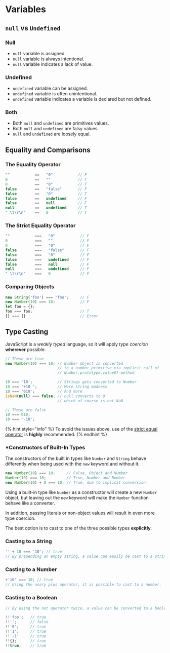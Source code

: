 # Variables

## `null` vs `Undefined`

### Null

* `null` variable is assigned.
* `null` variable is always intentional.
* `null` variable indicates a lack of value.

### Undefined

* `undefined` variable can be assigned.
* `undefined` variable is often unintentional.
* `undefined` variable indicates a variable is declared but not defined.

### Both

* Both `null` and `undefined` are primitives values.
* Both `null` and `undefined` are falsy values.
* `null` and `undefined` are loosely equal.

## Equality and Comparisons

### The Equality Operator

```javascript
""           ==   "0"           // F
0            ==   ""            // T
0            ==   "0"           // T
false        ==   "false"       // F
false        ==   "0"           // T
false        ==   undefined     // F
false        ==   null          // F
null         ==   undefined     // T
" \t\r\n"    ==   0             // T
```

### The Strict Equality Operator

```javascript
""           ===   "0"           // F
0            ===   ""            // F
0            ===   "0"           // F
false        ===   "false"       // F
false        ===   "0"           // F
false        ===   undefined     // F
false        ===   null          // F
null         ===   undefined     // F
" \t\r\n"    ===   0             // F
```

### Comparing Objects

```javascript
new String('foo') === 'foo';     // F
new Number(10) === 10;           // F
let foo = {};
foo === foo;                     // T
{} === {}                        // Error
```

## Type Casting

JavaScript is a _weakly typed_ language, so it will apply _type coercion_ **wherever** possible.

```javascript
// These are true
new Number(10) === 10; // Number object is converted
                       // to a number primitive via implicit call of
                       // Number.prototype.valueOf method

10 === '10';           // Strings gets converted to Number
10 === '+10 ';         // More string madness
10 === '010';          // And more 
isNaN(null) === false; // null converts to 0
                       // which of course is not NaN

// These are false
10 === 010;
10 === '-10';
```

{% hint style="info" %}
To avoid the issues above, use of the [strict equal operator](https://bonsaiden.github.io/JavaScript-Garden/#types.equality) is **highly** recommended.
{% endhint %}

### \*Constructors of Built-In Types

The constructors of the built in types like `Number` and `String` behave differently when being used with the `new` keyword and without it.

```javascript
new Number(10) === 10;     // False, Object and Number
Number(10) === 10;         // True, Number and Number
new Number(10) + 0 === 10; // True, due to implicit conversion
```

Using a built-in type like `Number` as a constructor will create a new `Number` object, but leaving out the `new` keyword will make the `Number` function behave like a converter.

In addition, passing literals or non-object values will result in even more type coercion.

The best option is to cast to one of the three possible types **explicitly**.

### Casting to a String

```javascript
'' + 10 === '10'; // true
// By prepending an empty string, a value can easily be cast to a string.
```

### Casting to a Number

```javascript
+'10' === 10; // true
// Using the unary plus operator, it is possible to cast to a number.
```

### Casting to a Boolean

```javascript
// By using the not operator twice, a value can be converted to a boolean.

!!'foo';   // true
!!'';      // false
!!'0';     // true
!!'1';     // true
!!'-1'     // true
!!{};      // true
!!true;    // true

```

